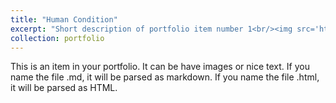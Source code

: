 ```yaml
---
title: "Human Condition"
excerpt: "Short description of portfolio item number 1<br/><img src='https://live.staticflickr.com/4380/37087149105_b34775f2af_c.jpg'>"
collection: portfolio
---
```


This is an item in your portfolio. It can be have images or nice text. If you name the file .md, it will be parsed as markdown. If you name the file .html, it will be parsed as HTML. 
